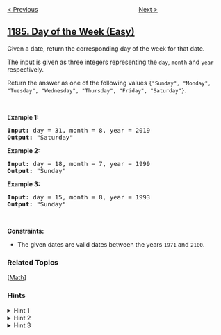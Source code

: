 <!--|This file generated by command(leetcode description); DO NOT EDIT.    |-->
<!--+----------------------------------------------------------------------+-->
<!--|@author    awesee <openset.wang@gmail.com>                           |-->
<!--|@link      https://github.com/awesee                                 |-->
<!--|@home      https://github.com/awesee/leetcode                        |-->
<!--+----------------------------------------------------------------------+-->

[< Previous](../distance-between-bus-stops "Distance Between Bus Stops")
　　　　　　　　　　　　　　　　
[Next >](../maximum-subarray-sum-with-one-deletion "Maximum Subarray Sum with One Deletion")

## [1185. Day of the Week (Easy)](https://leetcode.com/problems/day-of-the-week "一周中的第几天")

<p>Given a date, return the corresponding day of the week for that date.</p>

<p>The input is given as three integers representing the <code>day</code>, <code>month</code> and <code>year</code> respectively.</p>

<p>Return the answer as one of the following values&nbsp;<code>{&quot;Sunday&quot;, &quot;Monday&quot;, &quot;Tuesday&quot;, &quot;Wednesday&quot;, &quot;Thursday&quot;, &quot;Friday&quot;, &quot;Saturday&quot;}</code>.</p>

<p>&nbsp;</p>
<p><strong>Example 1:</strong></p>

<pre>
<strong>Input:</strong> day = 31, month = 8, year = 2019
<strong>Output:</strong> &quot;Saturday&quot;
</pre>

<p><strong>Example 2:</strong></p>

<pre>
<strong>Input:</strong> day = 18, month = 7, year = 1999
<strong>Output:</strong> &quot;Sunday&quot;
</pre>

<p><strong>Example 3:</strong></p>

<pre>
<strong>Input:</strong> day = 15, month = 8, year = 1993
<strong>Output:</strong> &quot;Sunday&quot;
</pre>

<p>&nbsp;</p>
<p><strong>Constraints:</strong></p>

<ul>
	<li>The given dates are valid dates between the years <code>1971</code> and <code>2100</code>.</li>
</ul>

### Related Topics
  [[Math](../../tag/math/README.md)]

### Hints
<details>
<summary>Hint 1</summary>
Sum up the number of days for the years before the given year.
</details>

<details>
<summary>Hint 2</summary>
Handle the case of a leap year.
</details>

<details>
<summary>Hint 3</summary>
Find the number of days for each month of the given year.
</details>
